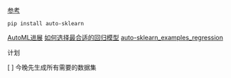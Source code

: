 [参考](https://blog.csdn.net/xun527/article/details/79680473)

`pip install auto-sklearn`

[AutoML进展](http://codewithzhangyi.com/2018/07/26/AutoML/)
[如何选择最合适的回归模型](https://zhuanlan.zhihu.com/p/345165844)
[auto-sklearn_examples_regression](https://github.com/automl/auto-sklearn/blob/master/examples/20_basic/example_regression.py)

计划

[ ] 今晚先生成所有需要的数据集